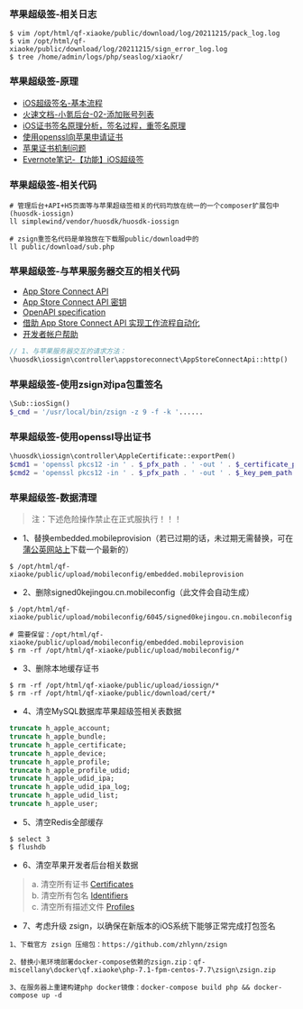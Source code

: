 ### 苹果超级签-相关日志
```shell
$ vim /opt/html/qf-xiaoke/public/download/log/20211215/pack_log.log
$ vim /opt/html/qf-xiaoke/public/download/log/20211215/sign_error_log.log
$ tree /home/admin/logs/php/seaslog/xiaokr/
```

### 苹果超级签-原理
- [iOS超级签名-基本流程](https://www.yuque.com/togettoyou/cjqm/rbk50t)
- [火速文档-小氪后台-02-添加账号列表](https://doc.huosdk.com/web/#/p/268b9640f0179a85ff32e99593d32bf0)
- [iOS证书签名原理分析，签名过程，重签名原理](https://www.jianshu.com/p/7ce397c2717d)
- [使用openssl向苹果申请证书](https://www.jianshu.com/p/0c0b457cde92)
- [苹果证书机制问题](https://blog.csdn.net/jbr5740/article/details/88895526)
- [Evernote笔记-【功能】iOS超级签](https://app.yinxiang.com/fx/85a87916-d296-4f36-bf22-e6d4cbfc13a5)

### 苹果超级签-相关代码
```shell
# 管理后台+API+H5页面等与苹果超级签相关的代码均放在统一的一个composer扩展包中(huosdk-iossign)
ll simplewind/vendor/huosdk/huosdk-iossign

# zsign重签名代码是单独放在下载服public/download中的
ll public/download/sub.php
```

### 苹果超级签-与苹果服务器交互的相关代码
- [App Store Connect API](https://developer.apple.com/documentation/appstoreconnectapi)     
- [App Store Connect API 密钥](https://appstoreconnect.apple.com/access/api)
- [OpenAPI specification](https://developer.apple.com/documentation/appstoreconnectapi)
- [借助 App Store Connect API 实现工作流程自动化](https://developer.apple.com/cn/app-store-connect/api/)
- [开发者帐户帮助](https://help.apple.com/developer-account/?lang=zh-cn)
```php
// 1、与苹果服务器交互的请求方法：
\huosdk\iossign\controller\appstoreconnect\AppStoreConnectApi::http()
```

### 苹果超级签-使用zsign对ipa包重签名
```php
\Sub::iosSign()
$_cmd = '/usr/local/bin/zsign -z 9 -f -k '......
```

### 苹果超级签-使用openssl导出证书
```php
\huosdk\iossign\controller\AppleCertificate::exportPem()
$cmd1 = 'openssl pkcs12 -in ' . $_pfx_path . ' -out ' . $_certificate_path . ' -clcerts -nokeys -password pass:' . $_pwd;
$cmd2 = 'openssl pkcs12 -in ' . $_pfx_path . ' -out ' . $_key_pem_path . ' -nocerts -nodes -password pass:' . $_pwd;
```

### 苹果超级签-数据清理
> 注：下述危险操作禁止在正式服执行！！！
>
- 1、替换embedded.mobileprovision（若已过期的话，未过期无需替换，可在[蒲公英网站上](https://www.pgyer.com/tools/udid)下载一个最新的）
```shell
$ /opt/html/qf-xiaoke/public/upload/mobileconfig/embedded.mobileprovision
```

- 2、删除signed0kejingou.cn.mobileconfig（此文件会自动生成）
```shell
$ /opt/html/qf-xiaoke/public/upload/mobileconfig/6045/signed0kejingou.cn.mobileconfig

# 需要保留：/opt/html/qf-xiaoke/public/upload/mobileconfig/embedded.mobileprovision
$ rm -rf /opt/html/qf-xiaoke/public/upload/mobileconfig/*
```

- 3、删除本地缓存证书
```shell
$ rm -rf /opt/html/qf-xiaoke/public/upload/iossign/*
$ rm -rf /opt/html/qf-xiaoke/public/download/cert/*
```

- 4、清空MySQL数据库苹果超级签相关表数据
```sql
truncate h_apple_account;
truncate h_apple_bundle;
truncate h_apple_certificate;
truncate h_apple_device;
truncate h_apple_profile;
truncate h_apple_profile_udid;
truncate h_apple_udid_ipa;
truncate h_apple_udid_ipa_log;
truncate h_apple_udid_list;
truncate h_apple_user;
```

- 5、清空Redis全部缓存
```shell
$ select 3
$ flushdb
```

- 6、清空苹果开发者后台相关数据
> a. 清空所有证书 [Certificates](https://developer.apple.com/account/resources/certificates/list)  
> b. 清空所有包名 [Identifiers](https://developer.apple.com/account/resources/identifiers/list)   
> c. 清空所有描述文件 [Profiles](https://developer.apple.com/account/resources/profiles/list)

- 7、考虑升级 zsign，以确保在新版本的iOS系统下能够正常完成打包签名
```shell
1、下载官方 zsign 压缩包：https://github.com/zhlynn/zsign

2、替换小氪环境部署docker-compose依赖的zsign.zip：qf-miscellany\docker\qf.xiaoke\php-7.1-fpm-centos-7.7\zsign\zsign.zip

3、在服务器上重建构建php docker镜像：docker-compose build php && docker-compose up -d
```
